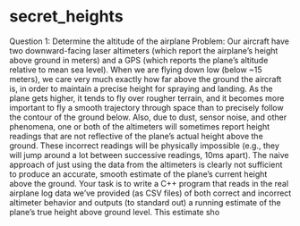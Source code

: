 # secret_heights
Question 1: Determine the altitude of the airplane
Problem: Our aircraft have two downward-facing laser altimeters (which report the airplane’s
height above ground in meters) and a GPS (which reports the plane’s altitude relative to mean
sea level). When we are flying down low (below ~15 meters), we care very much exactly how far
above the ground the aircraft is, in order to maintain a precise height for spraying and landing.
As the plane gets higher, it tends to fly over rougher terrain, and it becomes more important to
fly a smooth trajectory through space than to precisely follow the contour of the ground below.
Also, due to dust, sensor noise, and other phenomena, one or both of the altimeters will
sometimes report height readings that are not reflective of the plane’s actual height above the
ground. These incorrect readings will be physically impossible (e.g., they will jump around a lot
between successive readings, 10ms apart). The naive approach of just using the data from the
altimeters is clearly not sufficient to produce an accurate, smooth estimate of the plane’s current
height above the ground.
Your task is to write a C++ program that reads in the real airplane log data we’ve provided (as
CSV files) of both correct and incorrect altimeter behavior and outputs (to standard out) a
running estimate of the plane’s true height above ground level. This estimate sho
